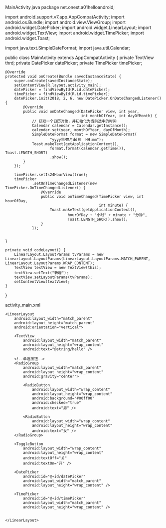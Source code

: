 MainActivity.java
package net.onest.a01helloandroid;

import android.support.v7.app.AppCompatActivity;
import android.os.Bundle;
import android.view.ViewGroup;
import android.widget.DatePicker;
import android.widget.LinearLayout;
import android.widget.TextView;
import android.widget.TimePicker;
import android.widget.Toast;

import java.text.SimpleDateFormat;
import java.util.Calendar;

public class MainActivity extends AppCompatActivity {
    private TextView thrd;
    private DatePicker datePicker;
    private TimePicker timePicker;


    @Override
    protected void onCreate(Bundle savedInstanceState) {
        super.onCreate(savedInstanceState);
        setContentView(R.layout.activity_main);
        datePicker = findViewById(R.id.datePicker);
        timePicker = findViewById(R.id.timePicker);
        datePicker.init(2018, 2, 6, new DatePicker.OnDateChangedListener() {
            @Override
            public void onDateChanged(DatePicker view, int year,
                                      int monthOfYear, int dayOfMonth) {
                // 获取一个日历对象，并初始化为当前选中的时间
                Calendar calendar = Calendar.getInstance();
                calendar.set(year, monthOfYear, dayOfMonth);
                SimpleDateFormat format = new SimpleDateFormat(
                        "yyyy年MM月dd日  HH:mm");
                Toast.makeText(getApplicationContext(),
                        format.format(calendar.getTime()), Toast.LENGTH_SHORT)
                        .show();
            }
        });

        timePicker.setIs24HourView(true);
        timePicker
                .setOnTimeChangedListener(new TimePicker.OnTimeChangedListener() {
                    @Override
                    public void onTimeChanged(TimePicker view, int hourOfDay,
                                              int minute) {
                        Toast.makeText(getApplicationContext(),
                                hourOfDay + "小时" + minute + "分钟",
                                Toast.LENGTH_SHORT).show();
                    }
                });


    }

    private void codeLayout() {
        LinearLayout.LayoutParams tvParams = new LinearLayout.LayoutParams(LinearLayout.LayoutParams.MATCH_PARENT, LinearLayout.LayoutParams.WRAP_CONTENT);
        TextView textView = new TextView(this);
        textView.setText("新增");
        textView.setLayoutParams(tvParams);
        setContentView(textView);
    }

}



activity_main.xml
<?xml version="1.0" encoding="utf-8"?>

<ScrollView xmlns:android="http://schemas.android.com/apk/res/android"
    xmlns:tools="http://schemas.android.com/tools"
    android:layout_width="match_parent"
    android:layout_height="match_parent"
    tools:context="net.onest.a01helloandroid.MainActivity">

    <LinearLayout
        android:layout_width="match_parent"
        android:layout_height="match_parent"
        android:orientation="vertical">

        <TextView
            android:layout_width="match_parent"
            android:layout_height="wrap_content"
            android:text="@string/hello" />

        <!--单选按钮-->
        <RadioGroup
            android:layout_width="match_parent"
            android:layout_height="wrap_content"
            android:gravity="center">

            <RadioButton
                android:layout_width="wrap_content"
                android:layout_height="wrap_content"
                android:background="#00ff00"
                android:checked="true"
                android:text="男" />

            <RadioButton
                android:layout_width="wrap_content"
                android:layout_height="wrap_content"
                android:text="女" />
        </RadioGroup>

        <ToggleButton
            android:layout_width="wrap_content"
            android:layout_height="wrap_content"
            android:textOff="关"
            android:textOn="开" />

        <DatePicker
            android:id="@+id/datePicker"
            android:layout_width="match_parent"
            android:layout_height="wrap_content" />

        <TimePicker
            android:id="@+id/timePicker"
            android:layout_width="match_parent"
            android:layout_height="wrap_content" />


    </LinearLayout>
</ScrollView>


